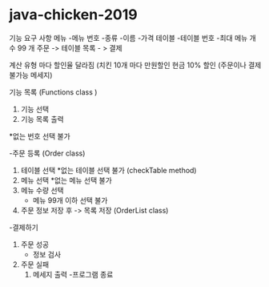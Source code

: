 # java-chicken-2019

기능 요구 사항
메뉴
-메뉴 번호
-종류
-이름
-가격
테이블
-테이블 번호
-최대 메뉴 개수 99 개
주문 -> 테이블 목록 - > 결제

계산
유형 마다 할인율 달라짐 (치킨 10개 마다 만원할인
현금 10% 할인 (주문이나 결제 불가능 메세지)


기능 목록 (Functions class )
1. 기능 선택
2. 기능 목록 출력

*없는 번호 선택 불가

-주문 등록  (Order class)
 1. 테이블 선택
    *없는 테이블 선택 불가 (checkTable method)
 2. 메뉴 선택
    *없는 메뉴 선택 불가
 3. 메뉴 수량 선택
    * 메뉴 99개 이하 선택 불가
 4. 주문 정보 저장 후 -> 목록 저장 (OrderList class)


-결제하기
 1. 주문 성공
    * 정보 검사
 2. 주문 실패
    1. 메세지 출력
-프로그램 종료